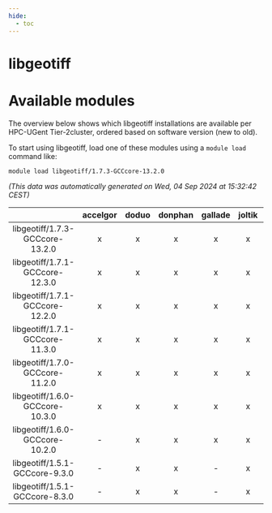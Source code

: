 ```yaml
---
hide:
  - toc
---
```


libgeotiff
==========

# Available modules


The overview below shows which libgeotiff installations are available per HPC-UGent Tier-2cluster, ordered based on software version (new to old).

To start using libgeotiff, load one of these modules using a `module load` command like:

```shell
module load libgeotiff/1.7.3-GCCcore-13.2.0
```

*(This data was automatically generated on Wed, 04 Sep 2024 at 15:32:42 CEST)*  

| |accelgor|doduo|donphan|gallade|joltik|shinx|skitty|
| :---: | :---: | :---: | :---: | :---: | :---: | :---: | :---: |
|libgeotiff/1.7.3-GCCcore-13.2.0|x|x|x|x|x|x|x|
|libgeotiff/1.7.1-GCCcore-12.3.0|x|x|x|x|x|x|x|
|libgeotiff/1.7.1-GCCcore-12.2.0|x|x|x|x|x|-|x|
|libgeotiff/1.7.1-GCCcore-11.3.0|x|x|x|x|x|-|x|
|libgeotiff/1.7.0-GCCcore-11.2.0|x|x|x|x|x|-|x|
|libgeotiff/1.6.0-GCCcore-10.3.0|x|x|x|x|x|-|x|
|libgeotiff/1.6.0-GCCcore-10.2.0|-|x|x|x|x|-|x|
|libgeotiff/1.5.1-GCCcore-9.3.0|-|x|x|-|x|-|x|
|libgeotiff/1.5.1-GCCcore-8.3.0|-|x|x|-|x|-|x|

